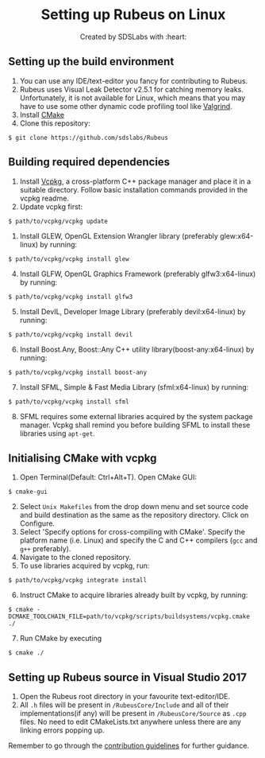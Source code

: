 <p>
<h1 align=center><strong>Setting up Rubeus on Linux</strong></h1>
<p/>

<p align=center>
Created by SDSLabs with :heart:
</p>

## Setting up the build environment 
1. You can use any IDE/text-editor you fancy for contributing to Rubeus.
2. Rubeus uses Visual Leak Detector v2.5.1 for catching memory leaks. Unfortunately, it is not available for Linux, which means that you may have to use some other dynamic code profiling tool like [Valgrind](http://valgrind.org/).
3. Install [CMake](https://cmake.org/)
4. Clone this repository:
```shell
$ git clone https://github.com/sdslabs/Rubeus
```

## Building required dependencies
1. Install [Vcpkg](https://github.com/Microsoft/vcpkg), a cross-platform C++ package manager and place it in a suitable directory. Follow basic installation commands provided in the vcpkg readme.
2. Update vcpkg first:
```shell
$ path/to/vcpkg/vcpkg update
```
1. Install GLEW, OpenGL Extension Wrangler library (preferably glew:x64-linux) by running:
```shell
$ path/to/vcpkg/vcpkg install glew
```
4. Install GLFW, OpenGL Graphics Framework (preferably glfw3:x64-linux) by running:
```shell
$ path/to/vcpkg/vcpkg install glfw3
```
5. Install DevIL, Developer Image Library (preferably devil:x64-linux) by running:
```shell
$ path/to/vcpkg/vcpkg install devil
```
6. Install Boost.Any, Boost::Any C++ utility library(boost-any:x64-linux) by running:
```shell
$ path/to/vcpkg/vcpkg install boost-any
```
7. Install SFML, Simple & Fast Media Library (sfml:x64-linux) by running:
```shell
$ path/to/vcpkg/vcpkg install sfml
```
8. SFML requires some external libraries acquired by the system package manager. Vcpkg shall remind you before building SFML to install these libraries using `apt-get`.

## Initialising CMake with vcpkg
1. Open Terminal(Default: Ctrl+Alt+T). Open CMake GUI:
```shell
$ cmake-gui
```
2.  Select `Unix Makefiles` from the drop down menu and set source code and build destination as the same as the repository directory. Click on Configure.
3. Select 'Specify options for cross-compiling with CMake'. Specify the platform name (i.e. Linux) and specify the C and C++ compilers (`gcc` and `g++` preferably).
4. Navigate to the cloned repository.
5. To use libraries acquired by vcpkg, run:
```shell
$ path/to/vcpkg/vcpkg integrate install
```
6. Instruct CMake to acquire libraries already built by vcpkg, by running:
```shell
$ cmake -DCMAKE_TOOLCHAIN_FILE=path/to/vcpkg/scripts/buildsystems/vcpkg.cmake ./
```
7. Run CMake by executing
```shell
$ cmake ./
```

## Setting up Rubeus source in Visual Studio 2017
1. Open the Rubeus root directory in your favourite text-editor/IDE.
2. All `.h` files will be present in `/RubeusCore/Include` and all of their implementations(if any) will be present in `/RubeusCore/Source` as `.cpp` files. No need to edit CMakeLists.txt anywhere unless there are any linking errors popping up.

Remember to go through the [contribution guidelines](CONTRIBUTING.md) for further guidance.
